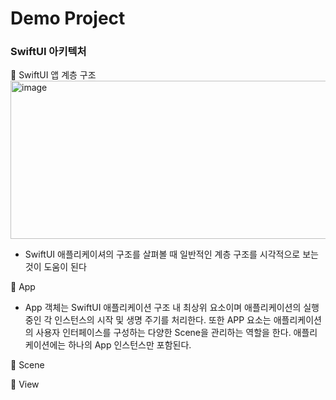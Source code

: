 # Demo Project

### SwiftUI 아키텍처

📌 SwiftUI 앱 계층 구조
<img width="618" height="253" alt="image" src="https://github.com/user-attachments/assets/85cee8e6-b059-4301-8f8c-690906413657" />

- SwiftUI 애플리케이셔의 구조를 살펴볼 때 일반적인 계층 구조를 시각적으로 보는 것이 도움이 된다


📌 App
- App 객체는 SwiftUI 애플리케이션 구조 내 최상위 요소이며 애플리케이션의 실행 중인 각 인스턴스의 시작 및 생명 주기를 처리한다.
  또한 APP 요소는 애플리케이션의 사용자 인터페이스를 구성하는 다양한 Scene을 관리하는 역할을 한다. 애플리케이션에는 하나의 App 인스턴스만 포함된다.

📌 Scene

📌 View

  
